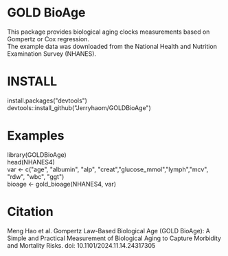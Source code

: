 # GOLD BioAge <br>
This package provides biological aging clocks measurements based on Gompertz or Cox regression. <br>
The example data was downloaded from the National Health and Nutrition Examination Survey (NHANES). 

# INSTALL <br>
install.packages("devtools") <br>
devtools::install_github("Jerryhaom/GOLDBioAge") <br>

# Examples
library(GOLDBioAge) <br>
head(NHANES4) <br>
var <- c("age", "albumin", "alp", "creat","glucose_mmol","lymph","mcv", "rdw", "wbc", "ggt") <br>
bioage <- gold_bioage(NHANES4, var) <br>

# Citation <br>
Meng Hao et al. Gompertz Law-Based Biological Age (GOLD BioAge): A Simple and Practical Measurement of Biological Aging to Capture Morbidity and Mortality Risks. doi: 10.1101/2024.11.14.24317305

